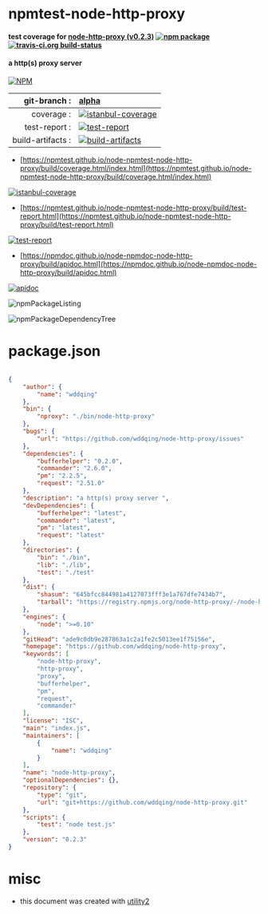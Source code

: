 # npmtest-node-http-proxy

#### test coverage for  [node-http-proxy (v0.2.3)](https://github.com/wddqing/node-http-proxy)  [![npm package](https://img.shields.io/npm/v/npmtest-node-http-proxy.svg?style=flat-square)](https://www.npmjs.org/package/npmtest-node-http-proxy) [![travis-ci.org build-status](https://api.travis-ci.org/npmtest/node-npmtest-node-http-proxy.svg)](https://travis-ci.org/npmtest/node-npmtest-node-http-proxy)

#### a http(s) proxy server

[![NPM](https://nodei.co/npm/node-http-proxy.png?downloads=true&downloadRank=true&stars=true)](https://www.npmjs.com/package/node-http-proxy)

| git-branch : | [alpha](https://github.com/npmtest/node-npmtest-node-http-proxy/tree/alpha)|
|--:|:--|
| coverage : | [![istanbul-coverage](https://npmtest.github.io/node-npmtest-node-http-proxy/build/coverage.badge.svg)](https://npmtest.github.io/node-npmtest-node-http-proxy/build/coverage.html/index.html)|
| test-report : | [![test-report](https://npmtest.github.io/node-npmtest-node-http-proxy/build/test-report.badge.svg)](https://npmtest.github.io/node-npmtest-node-http-proxy/build/test-report.html)|
| build-artifacts : | [![build-artifacts](https://npmtest.github.io/node-npmtest-node-http-proxy/glyphicons_144_folder_open.png)](https://github.com/npmtest/node-npmtest-node-http-proxy/tree/gh-pages/build)|

- [https://npmtest.github.io/node-npmtest-node-http-proxy/build/coverage.html/index.html](https://npmtest.github.io/node-npmtest-node-http-proxy/build/coverage.html/index.html)

[![istanbul-coverage](https://npmtest.github.io/node-npmtest-node-http-proxy/build/screenCapture.buildCi.browser.%252Ftmp%252Fbuild%252Fcoverage.lib.html.png)](https://npmtest.github.io/node-npmtest-node-http-proxy/build/coverage.html/index.html)

- [https://npmtest.github.io/node-npmtest-node-http-proxy/build/test-report.html](https://npmtest.github.io/node-npmtest-node-http-proxy/build/test-report.html)

[![test-report](https://npmtest.github.io/node-npmtest-node-http-proxy/build/screenCapture.buildCi.browser.%252Ftmp%252Fbuild%252Ftest-report.html.png)](https://npmtest.github.io/node-npmtest-node-http-proxy/build/test-report.html)

- [https://npmdoc.github.io/node-npmdoc-node-http-proxy/build/apidoc.html](https://npmdoc.github.io/node-npmdoc-node-http-proxy/build/apidoc.html)

[![apidoc](https://npmdoc.github.io/node-npmdoc-node-http-proxy/build/screenCapture.buildCi.browser.%252Ftmp%252Fbuild%252Fapidoc.html.png)](https://npmdoc.github.io/node-npmdoc-node-http-proxy/build/apidoc.html)

![npmPackageListing](https://npmtest.github.io/node-npmtest-node-http-proxy/build/screenCapture.npmPackageListing.svg)

![npmPackageDependencyTree](https://npmtest.github.io/node-npmtest-node-http-proxy/build/screenCapture.npmPackageDependencyTree.svg)



# package.json

```json

{
    "author": {
        "name": "wddqing"
    },
    "bin": {
        "nproxy": "./bin/node-http-proxy"
    },
    "bugs": {
        "url": "https://github.com/wddqing/node-http-proxy/issues"
    },
    "dependencies": {
        "bufferhelper": "0.2.0",
        "commander": "2.6.0",
        "pm": "2.2.5",
        "request": "2.51.0"
    },
    "description": "a http(s) proxy server ",
    "devDependencies": {
        "bufferhelper": "latest",
        "commander": "latest",
        "pm": "latest",
        "request": "latest"
    },
    "directories": {
        "bin": "./bin",
        "lib": "./lib",
        "test": "./test"
    },
    "dist": {
        "shasum": "645bfcc844981a4127073fff3e1a767dfe7434b7",
        "tarball": "https://registry.npmjs.org/node-http-proxy/-/node-http-proxy-0.2.3.tgz"
    },
    "engines": {
        "node": ">=0.10"
    },
    "gitHead": "ade9c0db9e287863a1c2a1fe2c5013ee1f75156e",
    "homepage": "https://github.com/wddqing/node-http-proxy",
    "keywords": [
        "node-http-proxy",
        "http-proxy",
        "proxy",
        "bufferhelper",
        "pm",
        "request",
        "commander"
    ],
    "license": "ISC",
    "main": "index.js",
    "maintainers": [
        {
            "name": "wddqing"
        }
    ],
    "name": "node-http-proxy",
    "optionalDependencies": {},
    "repository": {
        "type": "git",
        "url": "git+https://github.com/wddqing/node-http-proxy.git"
    },
    "scripts": {
        "test": "node test.js"
    },
    "version": "0.2.3"
}
```



# misc
- this document was created with [utility2](https://github.com/kaizhu256/node-utility2)
